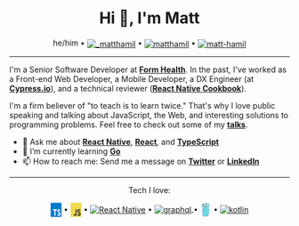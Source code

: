 <h1 align="center">Hi 👋, I'm Matt</h1>

<p align="center">
  he/him •
  <a title="Twitter" href="https://twitter.com/_matthamil" target="blank"><img align="center" src="https://raw.githubusercontent.com/rahuldkjain/github-profile-readme-generator/master/src/images/icons/Social/twitter.svg" alt="_matthamil" height="20" width="27" /></a> •
  <a title="LinkedIn" href="https://linkedin.com/in/matthamil" target="blank"><img align="center" src="https://raw.githubusercontent.com/rahuldkjain/github-profile-readme-generator/master/src/images/icons/Social/linked-in-alt.svg" alt="matthamil" height="20" width="27" /></a> •
  <a title="Stack Overflow" href="https://stackoverflow.com/users/matt-hamil" target="blank"><img align="center" src="https://raw.githubusercontent.com/rahuldkjain/github-profile-readme-generator/master/src/images/icons/Social/stack-overflow.svg" alt="matt-hamil" height="20" width="27" /></a>
</p>

---

I'm a Senior Software Developer at [**Form Health**](https://formhealth.co/). In the past, I've worked as a Front-end Web Developer, a Mobile Developer, a DX Engineer (at [**Cypress.io**](https://cypress.io)), and a technical reviewer ([**React Native Cookbook**](https://www.oreilly.com/library/view/react-native-cookbook/9781491993835/)).

I'm a firm believer of "to teach is to learn twice." That's why I love public speaking and talking about JavaScript, the Web, and interesting solutions to programming problems. Feel free to check out some of my [**talks**](https://www.github.com/matthamil/talks/).

- 💬 Ask me about [**React Native**](https://reactnative.dev/), [**React**](https://reactjs.org/), and [**TypeScript**](https://www.typescriptlang.org/)
- 🌱 I’m currently learning [**Go**](https://go.dev/)
- 📫 How to reach me: Send me a message on [**Twitter**](https://twitter.com/_matthamil) or [**LinkedIn**](https://linkedin.com/in/matthamil)

---

<p align="center">
Tech I love:
</p>

<p align="center">
<a title="TypeScript" href="https://www.typescriptlang.org/" target="_blank" rel="noreferrer"> 
<img align="center" src="https://raw.githubusercontent.com/devicons/devicon/master/icons/typescript/typescript-original.svg" alt="typescript" width="20" height="26"/></a> •
<a title="JavaScript" href="https://developer.mozilla.org/en-US/docs/Web/JavaScript" target="_blank" rel="noreferrer"> 
<img align="center" src="https://raw.githubusercontent.com/devicons/devicon/master/icons/javascript/javascript-original.svg" alt="javascript" width="20" height="26"/></a> •
<a title="React Native" href="https://reactnative.dev/" target="_blank" rel="noreferrer">
<img align="center"  src="https://reactnative.dev/img/header_logo.svg" alt="React Native" width="20" height="26"/></a> •
<a title="GraphQL" href="https://graphql.org" target="_blank" rel="noreferrer"><img align="center" src="https://www.vectorlogo.zone/logos/graphql/graphql-icon.svg" alt="graphql" width="20" height="26"/> </a> •
<a title="Go" href="https://golang.org" target="_blank" rel="noreferrer"><img align="center" src="https://raw.githubusercontent.com/devicons/devicon/master/icons/go/go-original.svg" alt="go" width="20" height="26"/></a> •
<a title="Kotlin" href="https://kotlinlang.org" target="_blank" rel="noreferrer"><img align="center" src="https://www.vectorlogo.zone/logos/kotlinlang/kotlinlang-icon.svg" alt="kotlin" width="20" height="26"/> </a>
</p>
